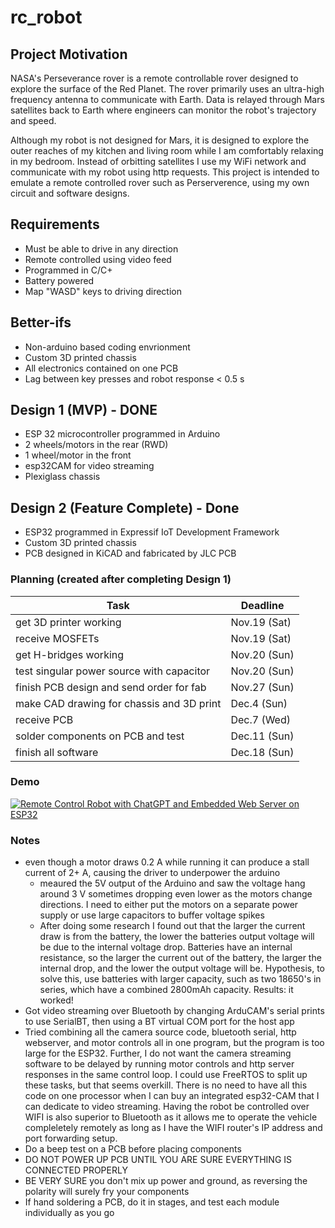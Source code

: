 # rc_robot

## Project Motivation

NASA's Perseverance rover is a remote controllable rover designed to explore the surface of the Red Planet. The rover primarily uses an ultra-high frequency antenna to communicate with Earth. Data is relayed through Mars satellites back to Earth where engineers can monitor the robot's trajectory and speed.

Although my robot is not designed for Mars, it is designed to explore the outer reaches of my kitchen and living room while I am comfortably relaxing in my bedroom. Instead of orbitting satellites I use my WiFi network and communicate with my robot using http requests. This project is intended to emulate a remote controlled rover such as Perserverence, using my own circuit and software designs.

## Requirements

- Must be able to drive in any direction
- Remote controlled using video feed
- Programmed in C/C+
- Battery powered
- Map "WASD" keys to driving direction

## Better-ifs

- Non-arduino based coding envrionment
- Custom 3D printed chassis
- All electronics contained on one PCB
- Lag between key presses and robot response < 0.5 s

## Design 1 (MVP) - DONE

- ESP 32 microcontroller programmed in Arduino
- 2 wheels/motors in the rear (RWD)
- 1 wheel/motor in the front
- esp32CAM for video streaming
- Plexiglass chassis

## Design 2 (Feature Complete) - Done

- ESP32 programmed in Expressif IoT Development Framework
- Custom 3D printed chassis
- PCB designed in KiCAD and fabricated by JLC PCB

### Planning (created after completing Design 1)
| Task                                         | Deadline |
|----------------------------------------------|----------|
| get 3D printer working | Nov.19 (Sat) |
| receive MOSFETs | Nov.19 (Sat) |
| get H-bridges working | Nov.20 (Sun) |
| test singular power source with capacitor | Nov.20 (Sun) |
| finish PCB design and send order for fab | Nov.27 (Sun) |
| make CAD drawing for chassis and 3D print | Dec.4  (Sun) |
| receive PCB | Dec.7  (Wed) |
| solder components on PCB and test | Dec.11 (Sun) |
| finish all software | Dec.18 (Sun) |

### Demo
[![Remote Control Robot with ChatGPT and Embedded Web Server on ESP32](https://img.youtube.com/vi/ufaAewCI-w4/0.jpg)](https://www.youtube.com/watch?v=ufaAewCI-w4)


### Notes
- even though a motor draws 0.2 A while running it can produce a stall current of 2+ A, causing the driver to underpower the arduino
  - meaured the 5V output of the Arduino and saw the voltage hang around 3 V sometimes dropping even lower as the motors change directions. I need to either put the motors on a separate power supply or use large capacitors to buffer voltage spikes
  - After doing some research I found out that the larger the current draw is from the battery, the lower the batteries output voltage will be due to the internal voltage drop. Batteries have an internal resistance, so the larger the current out of the battery, the larger the internal drop, and the lower the output voltage will be. Hypothesis, to solve this, use batteries with larger capacity, such as two 18650's in series, which have a combined 2800mAh capacity. Results: it worked!
- Got video streaming over Bluetooth by changing ArduCAM's serial prints to use SerialBT, then using a BT virtual COM port for the host app
- Tried combining all the camera source code, bluetooth serial, http webserver, and motor controls all in one program, but the program is too large for the ESP32. Further, I do not want the camera streaming software to be delayed by running motor controls and http server responses in the same control loop. I could use FreeRTOS to split up these tasks, but that seems overkill. There is no need to have all this code on one processor when I can buy an integrated esp32-CAM that I can dedicate to video streaming. Having the robot be controlled over WIFI is also superior to Bluetooth as it allows me to operate the vehicle compleletely remotely as long as I have the WIFI router's IP address and port forwarding setup.
- Do a beep test on a PCB before placing components
- DO NOT POWER UP PCB UNTIL YOU ARE SURE EVERYTHING IS CONNECTED PROPERLY
- BE VERY SURE you don't mix up power and ground, as reversing the polarity will surely fry your components
- If hand soldering a PCB, do it in stages, and test each module individually as you go